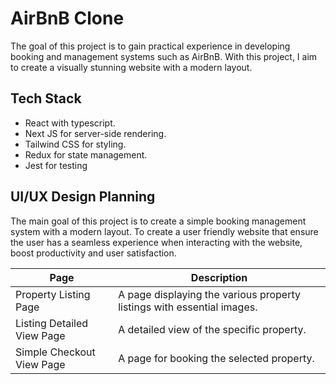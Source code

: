 # AirBnB Clone

The goal of this project is to gain practical experience in developing booking and management systems such as AirBnB. With this project, I aim to create a visually stunning website with a modern layout.

## Tech Stack

- React with typescript.
- Next JS for server-side rendering.
- Tailwind CSS for styling.
- Redux for state management.
- Jest for testing

## UI/UX Design Planning
The main goal of this project is to create a simple booking management system with a modern layout. To create a user friendly website that ensure the user has a seamless experience when interacting with the website, boost productivity and user  satisfaction.

|Page|Description|
|---------------------|-----------|
|Property Listing Page| A page displaying the various property listings with essential images.|
|Listing Detailed View Page | A detailed view of the specific property.|
|Simple Checkout View Page | A page for booking the selected property.|
